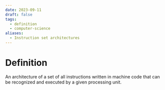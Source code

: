 ```yaml
---
date: 2023-09-11
draft: false
tags:
  - definition
  - computer-science
aliases:
  - Instruction set architectures
---
```

# Definition

An architecture of a set of all instructions written in machine code that can be recognized and executed by a given processing unit.